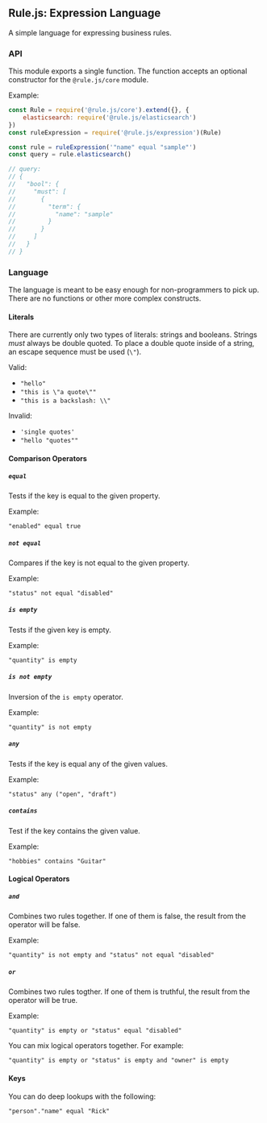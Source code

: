 ## Rule.js: Expression Language
A simple language for expressing business rules.

### API
This module exports a single function. The function accepts an optional
constructor for the `@rule.js/core` module.

Example:
```js
const Rule = require('@rule.js/core').extend({}, {
	elasticsearch: require('@rule.js/elasticsearch')
})
const ruleExpression = require('@rule.js/expression')(Rule)

const rule = ruleExpression('"name" equal "sample"')
const query = rule.elasticsearch()

// query:
// {
//   "bool": {
//     "must": [
//       {
//         "term": {
//           "name": "sample"
//         }
//       }
//     ]
//   }
// }
```

### Language
The language is meant to be easy enough for non-programmers to pick up. There
are no functions or other more complex constructs.

#### Literals
There are currently only two types of literals: strings and booleans. Strings
_must_ always be double quoted. To place a double quote inside of a string, an
escape sequence must be used (`\"`).

Valid:
- `"hello"`
- `"this is \"a quote\""`
- `"this is a backslash: \\"`

Invalid:
- `'single quotes'`
- `"hello "quotes""`

#### Comparison Operators

##### `equal`
Tests if the key is equal to the given property.

Example:
```
"enabled" equal true
```

##### `not equal`
Compares if the key is not equal to the given property.

Example:
```
"status" not equal "disabled"
```

##### `is empty`
Tests if the given key is empty.

Example:
```
"quantity" is empty
```

##### `is not empty`
Inversion of the `is empty` operator.

Example:
```
"quantity" is not empty
```

##### `any`
Tests if the key is equal any of the given values.

Example:
```
"status" any ("open", "draft")
```

##### `contains`
Test if the key contains the given value.

Example:
```
"hobbies" contains "Guitar"
```


#### Logical Operators

##### `and`
Combines two rules together. If one of them is false, the result from the
operator will be false.

Example:
```
"quantity" is not empty and "status" not equal "disabled"
```

##### `or`
Combines two rules togther. If one of them is truthful, the result from the
operator will be true.

Example:
```
"quantity" is empty or "status" equal "disabled"
```

You can mix logical operators together. For example:

```
"quantity" is empty or "status" is empty and "owner" is empty
```

#### Keys
You can do deep lookups with the following:

```
"person"."name" equal "Rick"
```
